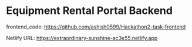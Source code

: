 # Equipment Rental Portal Backend

frontend_code: https://github.com/ashish0599/Hackathon2-task-frontend

Netlify URL: https://extraordinary-sunshine-ac3e55.netlify.app


